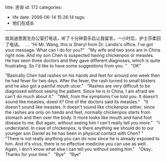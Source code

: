 title: 咨询
id: 172
categories:
  - life
date: 2006-06-14 15:26:14
tags:
  - 他们在成长
---

给岚迪思医生办公室打电话，听了十分钟音乐后让我留言。一小时后，护士莎柔回了电话。
 
...
&quot;Hi Mr. Wang, this is Sheryl from Dr. Landis's office. I've got your message. What can I do for you?&quot;
 
&quot;My wife and two sons are in China right now. And my son Chen is suspected having chickenpox or measles. He has seen three doctors and they gave different diagnoses, which is quite frustrating. So I'd like to have some suggestions from you. &quot;
 
&quot;OK&quot;

&quot;Basically Chen had rashes on his hands and feet for around one week then he had fever for two days. After the fever, the rash turned to small blisters and he also got a painful mouth ulcer.&quot;
 
&quot;Rashes are very difficult to be diagnosed without seeing the patient. Since he is in China, I am afraid we can't do much about it.&quot;
 
&quot;Well, from the symptoms I've told you. It doesn’t sound like measles, doest it? One of the doctors said its measles.&quot;
 
&quot;It doesn't sound like measles. It doesn't sound like chickenpox either, since the rashes are only on hands and feet, normally chickenpox starts from stomach and then over the body. It more looks like mouth and hand foot disease to me. But again, without seeing him I can't really tell you more.&quot;
 
&quot;I understand. In case of chickenpox, is there anything we should do to our younger son Daniel as he has been in physical contact with Chen? &quot;
 
&quot;There is not really anything you can do now since he is already exposed to him. And it's virus, there is no effective medicine you can use as well. Again, I don't know what else I can tell you without seeing him.&quot;
 
&quot;Okay.. Thanks for your time.&quot;
 
&quot;Bye&quot;
 
&quot;Bye&quot;
 
 